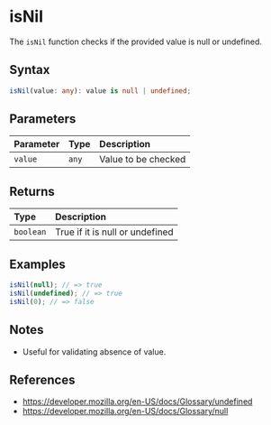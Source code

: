 # isNil

The `isNil` function checks if the provided value is null or undefined.

## Syntax
```typescript
isNil(value: any): value is null | undefined;
```

## Parameters
| Parameter | Type   | Description           |
| :-------- | :----- | :--------------------|
| `value`   | `any`  | Value to be checked   |

## Returns
| Type      | Description                                 |
| :-------- | :------------------------------------------ |
| `boolean` | True if it is null or undefined             |

## Examples
```typescript
isNil(null); // => true
isNil(undefined); // => true
isNil(0); // => false
```

## Notes
* Useful for validating absence of value.

## References
* https://developer.mozilla.org/en-US/docs/Glossary/undefined
* https://developer.mozilla.org/en-US/docs/Glossary/null